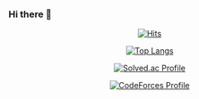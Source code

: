 ### Hi there 👋
<div align=center>
  
  [![Hits](https://hits.seeyoufarm.com/api/count/incr/badge.svg?url=https%3A%2F%2Fgithub.com%2Fseoin0110)](https://hits.seeyoufarm.com)
  
  [![Top Langs](https://github-readme-stats.vercel.app/api/top-langs/?username=seoin0110&langs_count=6&layout=compact&theme=dark)](https://github.com/seoin0110/seoin0110)
  
  [![Solved.ac Profile](http://mazassumnida.wtf/api/generate_badge?boj=seoin0110)](https://solved.ac/seoin0110)
  
  [![CodeForces Profile](https://cf.leed.at?id={hyungchang})](https://codeforces.com/profile/{hyungchang})
</div>
<!--
**seoin0110/seoin0110** is a ✨ _special_ ✨ repository because its `README.md` (this file) appears on your GitHub profile.

Here are some ideas to get you started:

- 🔭 I’m currently working on ...
- 🌱 I’m currently learning ...
- 👯 I’m looking to collaborate on ...
- 🤔 I’m looking for help with ...
- 💬 Ask me about ...
- 📫 How to reach me: ...
- 😄 Pronouns: ...
- ⚡ Fun fact: ...
-->
